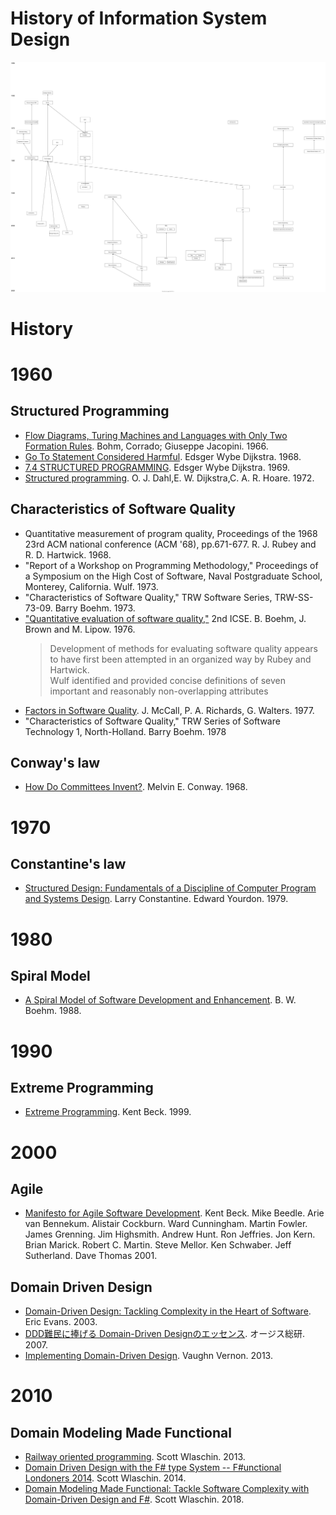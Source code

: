 # History of Information System Design

![graph.dio.svg](./graph.dio.svg)

# History

# 1960

## Structured Programming

- [Flow Diagrams, Turing Machines and Languages with Only Two Formation Rules](https://dl.acm.org/doi/10.1145/355592.365646). Bohm, Corrado; Giuseppe Jacopini. 1966.
- [Go To Statement Considered Harmful](https://homepages.cwi.nl/~storm/teaching/reader/Dijkstra68.pdf). Edsger Wybe Dijkstra. 1968.
- [7.4 STRUCTURED PROGRAMMING](http://homepages.cs.ncl.ac.uk/brian.randell/NATO/). Edsger Wybe Dijkstra. 1969.
- [Structured programming](https://dl.acm.org/doi/book/10.5555/1243380). O. J. Dahl,E. W. Dijkstra,C. A. R. Hoare. 1972.

## Characteristics of Software Quality

- Quantitative measurement of program quality, Proceedings of the 1968 23rd ACM national conference (ACM '68), pp.671-677. R. J. Rubey and R. D. Hartwick. 1968.
- "Report of a Workshop on Programming Methodology," Proceedings of a Symposium on the High Cost of Software, Naval Postgraduate School, Monterey, California. Wulf. 1973.
- "Characteristics of Software Quality," TRW Software Series, TRW-SS-73-09. Barry Boehm. 1973.
- ["Quantitative evaluation of software quality,"](https://dl.acm.org/doi/abs/10.5555/800253.807736) 2nd ICSE. B. Boehm, J. Brown and M. Lipow. 1976.
    > Development of methods for evaluating software quality appears to have first been attempted in an organized way by Rubey and Hartwick.  
    > Wulf identified and provided concise definitions of seven important and reasonably non-overlapping attributes
- [Factors in Software Quality](https://www.semanticscholar.org/paper/Factors-in-software-quality%3A-concept-and-of-quality-McCall-Richards/82a918fd83f1c0addb890ef313ff892807a10a11). J. McCall, P. A. Richards, G. Walters. 1977.
- "Characteristics of Software Quality," TRW Series of Software Technology 1, North-Holland. Barry Boehm. 1978

## Conway's law

- [How Do Committees Invent?](http://www.melconway.com/Home/Committees_Paper.html). Melvin E. Conway. 1968.

# 1970

## Constantine's law

- [Structured Design: Fundamentals of a Discipline of Computer Program and Systems Design](https://www.amazon.com/Structured-Design-Fundamentals-Discipline-Computer/dp/0138544719). Larry Constantine. Edward Yourdon. 1979.

# 1980

## Spiral Model

- [A Spiral Model of Software Development and Enhancement](https://ieeexplore.ieee.org/document/59). B. W. Boehm. 1988.

# 1990

## Extreme Programming

- [Extreme Programming](https://www.computerworld.com/article/2585634/extreme-programming.html). Kent Beck. 1999.

# 2000

## Agile

- [Manifesto for Agile Software Development](https://agilemanifesto.org/iso/en/manifesto.html). Kent Beck. Mike Beedle. Arie van Bennekum. Alistair Cockburn. Ward Cunningham. Martin Fowler. James Grenning. Jim Highsmith. Andrew Hunt. Ron Jeffries. Jon Kern. Brian Marick. Robert C. Martin. Steve Mellor. Ken Schwaber. Jeff Sutherland. Dave Thomas 2001.

## Domain Driven Design

- [Domain-Driven Design: Tackling Complexity in the Heart of Software](https://www.amazon.com/Domain-Driven-Design-Tackling-Complexity-Software/dp/0321125215/). Eric Evans. 2003.
- [DDD難民に捧げる Domain-Driven Designのエッセンス](https://www.ogis-ri.co.jp/otc/hiroba/technical/DDDEssence/). オージス総研. 2007.
- [Implementing Domain-Driven Design](https://www.amazon.com/Implementing-Domain-Driven-Design-Vaughn-Vernon/dp/0321834577/). Vaughn Vernon. 2013.

# 2010

## Domain Modeling Made Functional

- [Railway oriented programming](https://fsharpforfunandprofit.com/posts/recipe-part2/). Scott Wlaschin. 2013.
- [Domain Driven Design with the F# type System -- F#unctional Londoners 2014](https://www.slideshare.net/ScottWlaschin/domain-driven-design-with-the-f-type-system-functional-londoners-2014). Scott Wlaschin. 2014.
- [Domain Modeling Made Functional: Tackle Software Complexity with Domain-Driven Design and F#](https://www.amazon.com/exec/obidos/asin/1680502549/). Scott Wlaschin. 2018.